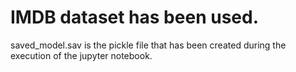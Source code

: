 # IMDB dataset has been used. 
saved_model.sav is the pickle file that has been created during the execution of the jupyter notebook.
